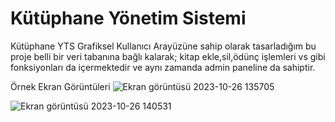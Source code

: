 # Kütüphane Yönetim Sistemi
Kütüphane YTS
Grafiksel Kullanıcı Arayüzüne sahip olarak tasarladığım bu proje belli bir veri tabanına bağlı kalarak; kitap ekle,sil,ödünç işlemleri vs gibi fonksiyonları da içermektedir ve aynı zamanda admin paneline da sahiptir.


Örnek Ekran Görüntüleri
![Ekran görüntüsü 2023-10-26 135705](https://github.com/kaanthealien/C--/assets/134944208/2f3e72e8-c766-4133-95b2-3c2318d7290d)

![Ekran görüntüsü 2023-10-26 140531](https://github.com/kaanthealien/C--/assets/134944208/a29d5901-6aa5-48a5-a360-18ec46b4d9e5)
